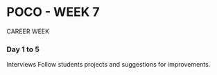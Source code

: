 # POCO - WEEK 7
CAREER WEEK


### Day 1 to 5
Interviews
Follow students projects and suggestions for improvements.
